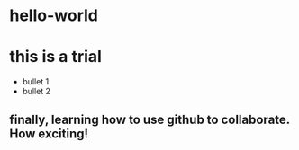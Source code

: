 # hello-world
# this is a trial
  * bullet 1
  * bullet 2
  
## finally, learning how to use github to collaborate. How exciting!
